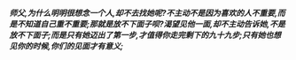 ***师父,为什么明明很想念一个人,却不去找她呢?不主动不是因为喜欢的人不重要,而是不知道自己重不重要;那就是放不下面子呗?渴望见他一面,却不主动告诉她,不是放不下面子;而是只有她迈出了第一步,才值得你走完剩下的九十九步;只有她也想见你的时候,你们的见面才有意义;***